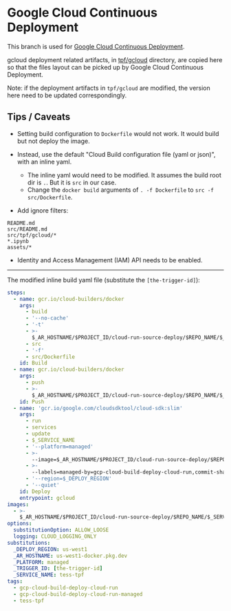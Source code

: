 # Google Cloud Continuous Deployment

This branch is used for [Google Cloud Continuous Deployment](https://cloud.google.com/run/docs/continuous-deployment-with-cloud-build).


gcloud deployment related artifacts, in [tpf/gcloud](tpf/gcloud) directory, are copied here so that the files layout can be picked up by Google Cloud Continuous Deployment.

Note: if the deployment artifacts in `tpf/gcloud` are modified, the version here need to be updated correspondingly.


## Tips / Caveats

- Setting build configuration to `Dockerfile` would not work. It would build but not deploy the image.
- Instead, use the default "Cloud Build configuration file (yaml or json)", with an inline yaml.
  - The inline yaml would need to be modified. It assumes the build root dir is `.`. But it is `src` in our case.
  - Change the `docker build` arguments of `. -f Dockerfile` to `src -f src/Dockerfile`.

- Add ignore filters:

```
README.md
src/README.md
src/tpf/gcloud/*
*.ipynb
assets/*
```

- Identity and Access Management (IAM) API needs to be enabled.

---

The modified inline build yaml file (substitute the `[the-trigger-id]`):

```yaml
steps:
  - name: gcr.io/cloud-builders/docker
    args:
      - build
      - '--no-cache'
      - '-t'
      - >-
        $_AR_HOSTNAME/$PROJECT_ID/cloud-run-source-deploy/$REPO_NAME/$_SERVICE_NAME:$COMMIT_SHA
      - src
      - '-f'
      - src/Dockerfile
    id: Build
  - name: gcr.io/cloud-builders/docker
    args:
      - push
      - >-
        $_AR_HOSTNAME/$PROJECT_ID/cloud-run-source-deploy/$REPO_NAME/$_SERVICE_NAME:$COMMIT_SHA
    id: Push
  - name: 'gcr.io/google.com/cloudsdktool/cloud-sdk:slim'
    args:
      - run
      - services
      - update
      - $_SERVICE_NAME
      - '--platform=managed'
      - >-
        --image=$_AR_HOSTNAME/$PROJECT_ID/cloud-run-source-deploy/$REPO_NAME/$_SERVICE_NAME:$COMMIT_SHA
      - >-
        --labels=managed-by=gcp-cloud-build-deploy-cloud-run,commit-sha=$COMMIT_SHA,gcb-build-id=$BUILD_ID,gcb-trigger-id=$_TRIGGER_ID
      - '--region=$_DEPLOY_REGION'
      - '--quiet'
    id: Deploy
    entrypoint: gcloud
images:
  - >-
    $_AR_HOSTNAME/$PROJECT_ID/cloud-run-source-deploy/$REPO_NAME/$_SERVICE_NAME:$COMMIT_SHA
options:
  substitutionOption: ALLOW_LOOSE
  logging: CLOUD_LOGGING_ONLY
substitutions:
  _DEPLOY_REGION: us-west1
  _AR_HOSTNAME: us-west1-docker.pkg.dev
  _PLATFORM: managed
  _TRIGGER_ID: [the-trigger-id]
  _SERVICE_NAME: tess-tpf
tags:
  - gcp-cloud-build-deploy-cloud-run
  - gcp-cloud-build-deploy-cloud-run-managed
  - tess-tpf
```
